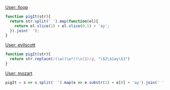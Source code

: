 [User: lloop](https://www.codewars.com/users/lloop)
```js
function pigIt(str){
  return str.split(' ').map(function(el){
    return el.slice(1) + el.slice(0,1) + 'ay';
  }).join(' ');
}
```
[User: evilscott](https://www.codewars.com/users/evilscott)
```js
function pigIt(str){
  return str.replace(/(\w)(\w*)(\s|$)/g, "\$2\$1ay\$3")
}
```
[User: mozart](https://www.codewars.com/users/mozart)
```js
pigIt = s => s.split(' ').map(e => e.substr(1) + e[0] + 'ay').join(' ');
```
